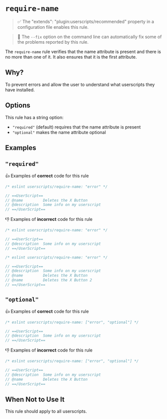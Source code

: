 # `require-name`

> ✅ The "extends": "plugin:userscripts/recommended" property in a configuration
> file enables this rule.

<!-- markdownlint-disable-next-line MD033 -->

> 🔧 The `--fix` option on the command line can automatically fix some of the
> problems reported by this rule.

The `require-name` rule verifies that the name attribute is present and there is
no more than one of it. It also ensures that it is the first attribute.

## Why?

To prevent errors and allow the user to understand what userscripts they have installed.

## Options

This rule has a string option:

- `"required"` (default) requires that the name attribute is present
- `"optional"` makes the name attribute optional

## Examples

## `"required"`

👍 Examples of **correct** code for this rule

```js
/* eslint userscripts/require-name: "error" */

// ==UserScript==
// @name         Deletes the X Button
// @description  Some info on my userscript
// ==/UserScript==
```

👎︎ Examples of **incorrect** code for this rule

```js
/* eslint userscripts/require-name: "error" */

// ==UserScript==
// @description  Some info on my userscript
// ==/UserScript==
```

```js
/* eslint userscripts/require-name: "error" */

// ==UserScript==
// @description  Some info on my userscript
// @name         Deletes the X Button
// @name         Deletes the X Button 2
// ==/UserScript==
```

## `"optional"`

👍 Examples of **correct** code for this rule

```js
/* eslint userscripts/require-name: ["error", "optional"] */

// ==UserScript==
// @description  Some info on my userscript
// ==/UserScript==
```

👎︎ Examples of **incorrect** code for this rule

```js
/* eslint userscripts/require-name: ["error", "optional"] */

// ==UserScript==
// @description  Some info on my userscript
// @name         Deletes the X Button
// ==/UserScript==
```

## When Not to Use It

This rule should apply to all userscripts.
